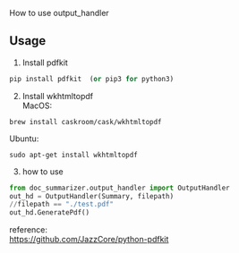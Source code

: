 How to use output_handler


## Usage   

1. Install pdfkit
```python
pip install pdfkit  (or pip3 for python3)   
```
2. Install wkhtmltopdf   
MacOS: 
```
brew install caskroom/cask/wkhtmltopdf  
```   
Ubuntu:   
```
sudo apt-get install wkhtmltopdf   
``` 



3. how to use   

```python
from doc_summarizer.output_handler import OutputHandler
out_hd = OutputHandler(Summary, filepath)
//filepath == "./test.pdf"
out_hd.GeneratePdf()
```

reference:   
https://github.com/JazzCore/python-pdfkit
